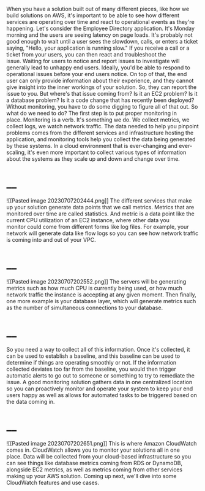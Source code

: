When you have a solution built out of many different pieces, like how we build solutions on AWS, it's important to be able to see how different services are operating over time and react to operational events as they're happening. Let's consider the Employee Directory application. It's Monday morning and the users are seeing latency on page loads. It's probably not good enough to wait until a user sees the slowdown, calls, or enters a ticket saying, "Hello, your application is running slow." If you receive a call or a ticket from your users, you can then react and troubleshoot the issue. Waiting for users to notice and report issues to investigate will generally lead to unhappy end users. Ideally, you'd be able to respond to operational issues before your end users notice. On top of that, the end user can only provide information about their experience, and they cannot give insight into the inner workings of your solution. So, they can report the issue to you. But where's that issue coming from? Is it an EC2 problem? Is it a database problem? Is it a code change that has recently been deployed? Without monitoring, you have to do some digging to figure all of that out. So what do we need to do? The first step is to put proper monitoring in place. Monitoring is a verb. It's something we do. We collect metrics, we collect logs, we watch network traffic. The data needed to help you pinpoint problems comes from the different services and infrastructure hosting the application, and monitoring tools help you collect the data being generated by these systems. In a cloud environment that is ever-changing and ever-scaling, it's even more important to collect various types of information about the systems as they scale up and down and change over time. 
# __
![[Pasted image 20230707202444.png]]
The different services that make up your solution generate data points that we call metrics. Metrics that are monitored over time are called statistics. And metric is a data point like the current CPU utilization of an EC2 instance, where other data you monitor could come from different forms like log files. For example, your network will generate data like flow logs so you can see how network traffic is coming into and out of your VPC. 
# __
![[Pasted image 20230707202552.png]]
The servers will be generating metrics such as how much CPU is currently being used, or how much network traffic the instance is accepting at any given moment. Then finally, one more example is your database layer, which will generate metrics such as the number of simultaneous connections to your database. 
# __
So you need a way to collect all of this information. Once it's collected, it can be used to establish a baseline, and this baseline can be used to determine if things are operating smoothly or not. If the information collected deviates too far from the baseline, you would then trigger automatic alerts to go out to someone or something to try to remediate the issue. A good monitoring solution gathers data in one centralized location so you can proactively monitor and operate your system to keep your end users happy as well as allows for automated tasks to be triggered based on the data coming in. 
# __
![[Pasted image 20230707202651.png]]
This is where Amazon CloudWatch comes in. CloudWatch allows you to monitor your solutions all in one place. Data will be collected from your cloud-based infrastructure so you can see things like database metrics coming from RDS or DynamoDB, alongside EC2 metrics, as well as metrics coming from other services making up your AWS solution. Coming up next, we'll dive into some CloudWatch features and use cases.